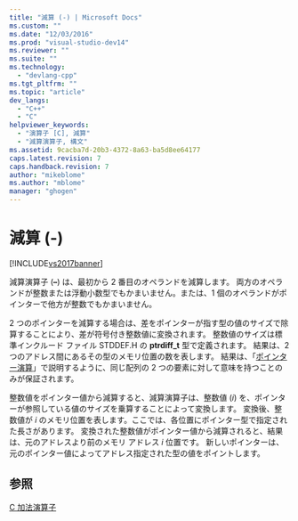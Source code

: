```yaml
---
title: "減算 (-) | Microsoft Docs"
ms.custom: ""
ms.date: "12/03/2016"
ms.prod: "visual-studio-dev14"
ms.reviewer: ""
ms.suite: ""
ms.technology: 
  - "devlang-cpp"
ms.tgt_pltfrm: ""
ms.topic: "article"
dev_langs: 
  - "C++"
  - "C"
helpviewer_keywords: 
  - "演算子 [C], 減算"
  - "減算演算子, 構文"
ms.assetid: 9cacba7d-20b3-4372-8a63-ba5d8ee64177
caps.latest.revision: 7
caps.handback.revision: 7
author: "mikeblome"
ms.author: "mblome"
manager: "ghogen"
---
```

# 減算 (-)
[!INCLUDE[vs2017banner](../assembler/inline/includes/vs2017banner.md)]

減算演算子 \(**–**\) は、最初から 2 番目のオペランドを減算します。  両方のオペランドが整数または浮動小数型でもかまいません。または、1 個のオペランドがポインターで他方が整数でもかまいません。  
  
 2 つのポインターを減算する場合は、差をポインターが指す型の値のサイズで除算することにより、差が符号付き整数値に変換されます。  整数値のサイズは標準インクルード ファイル STDDEF.H の **ptrdiff\_t** 型で定義されます。  結果は、2 つのアドレス間にあるその型のメモリ位置の数を表します。  結果は、「[ポインター演算](../c-language/pointer-arithmetic.md)」で説明するように、同じ配列の 2 つの要素に対して意味を持つことのみが保証されます。  
  
 整数値をポインター値から減算すると、減算演算子は、整数値 \(*i*\) を、ポインターが参照している値のサイズを乗算することによって変換します。  変換後、整数値が *i* のメモリ位置を表します。ここでは、各位置にポインター型で指定された長さがあります。  変換された整数値がポインター値から減算されると、結果は、元のアドレスより前のメモリ アドレス *i* 位置です。  新しいポインターは、元のポインター値によってアドレス指定された型の値をポイントします。  
  
## 参照  
 [C 加法演算子](../c-language/c-additive-operators.md)